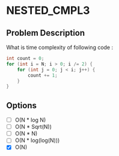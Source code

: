 # NESTED_CMPL3

## Problem Description

What is time complexity of following code :

```java
int count = 0;
for (int i = N; i > 0; i /= 2) {
    for (int j = 0; j < i; j++) {
        count += 1;
    }
}
```

## Options

- [ ] O(N * log N)
- [ ] O(N * Sqrt(N))
- [ ] O(N * N)
- [ ] O(N * log(log(N)))
- [x] O(N)
